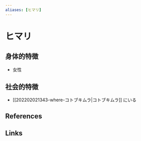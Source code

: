 ```yaml
---
aliases: [ヒマリ]
---
```

# ヒマリ

## 身体的特徴

- 女性

## 社会的特徴

- [[202202021343-where-コトブキムラ|コトブキムラ]] にいる

## References



## Links


